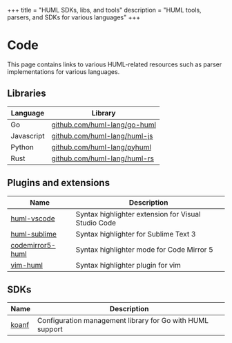 +++
title = "HUML SDKs, libs, and tools"
description = "HUML tools, parsers, and SDKs for various languages"
+++

# Code

This page contains links to various HUML-related resources such as parser implementations for various languages.

## Libraries

| Language   | Library                                                              |
| ---------- | -------------------------------------------------------------------- |
| Go         | [github.com/huml-lang/go-huml](https://github.com/huml-lang/go-huml) |
| Javascript | [github.com/huml-lang/huml-js](https://github.com/huml-lang/huml-js) |
| Python     | [github.com/huml-lang/pyhuml](https://github.com/huml-lang/pyhuml)   |
| Rust       | [github.com/huml-lang/huml-rs](https://github.com/huml-lang/huml-rs) |


## Plugins and extensions

| Name                                                              | Description                                         |
| ----------------------------------------------------------------- | --------------------------------------------------- |
| [huml-vscode](https://github.com/huml-lang/huml-vscode)           | Syntax highlighter extension for Visual Studio Code |
| [huml-sublime](https://github.com/huml-lang/huml-sublime)         | Syntax highlighter for Sublime Text 3               |
| [codemirror5-huml](https://github.com/huml-lang/codemirror5-huml) | Syntax highlighter mode for Code Mirror 5           |
| [vim-huml](https://github.com/huml-lang/vim-huml)                 | Syntax highlighter plugin for vim                   |

## SDKs
| Name                                    | Description                                               |
| --------------------------------------- | --------------------------------------------------------- |
| [koanf](https://github.com/knadh/koanf) | Configuration management library for Go with HUML support |
